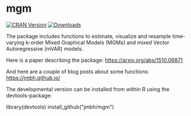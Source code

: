 # mgm

[![CRAN
Version](http://www.r-pkg.org/badges/version/mgm)](https://cran.r-project.org/package=mgm)
[![Downloads](https://cranlogs.r-pkg.org/badges/mgm)](https://cran.r-project.org/package=mgm)

The package includes functions to estimate, visualize and resample time-varying k-order Mixed Graphical Models (MGMs) and mixed Vector Autoregressive (mVAR) models.


Here is a paper describing the package: https://arxiv.org/abs/1510.06871

And here are a couple of blog posts about some functions: https://jmbh.github.io/


The developmental version can be installed from within R using the devtools-package:

library(devtools)
install_github("jmbh/mgm")
